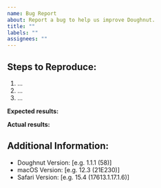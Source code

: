 ```yaml
---
name: Bug Report
about: Report a bug to help us improve Doughnut.
title: ""
labels: ""
assignees: ""
---
```


<!-- Thank you for using Doughnut!
  If you encounter crashes, use the dedicated template for crash reports:
    * https://github.com/dyerc/Doughnut/issues/new?template=crash_report.md
  -->

## Steps to Reproduce:

<!-- Please include full steps so that we can reproduce your problem. -->

1. ... <!-- Describe steps to demonstrate bug -->
2. ...
3. ...

**Expected results:** <!-- What did you expect to see? -->

**Actual results:** <!-- What did you see? -->

## Additional Information:

<!-- Please complete the following information -->

- Doughnut Version: [e.g. 1.1.1 (58)]
- macOS Version: [e.g. 12.3 (21E230)]
- Safari Version: [e.g. 15.4 (17613.1.17.1.6)]

<!--
  Consider also attaching screenshots and/or videos to better illustrate the issue.
  You can drag to upload them directly on GitHub.
  -->
